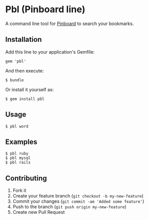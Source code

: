 # Pbl (Pinboard line)

A command line tool for [Pinboard](http://pinboard.in/) to search your bookmarks.

## Installation

Add this line to your application's Gemfile:

    gem 'pbl'

And then execute:

    $ bundle

Or install it yourself as:

    $ gem install pbl

## Usage

    $ pbl word

## Examples

    $ pbl ruby
    $ pbl mysql
    $ pbl rails

## Contributing

1. Fork it
2. Create your feature branch (`git checkout -b my-new-feature`)
3. Commit your changes (`git commit -am 'Added some feature'`)
4. Push to the branch (`git push origin my-new-feature`)
5. Create new Pull Request
